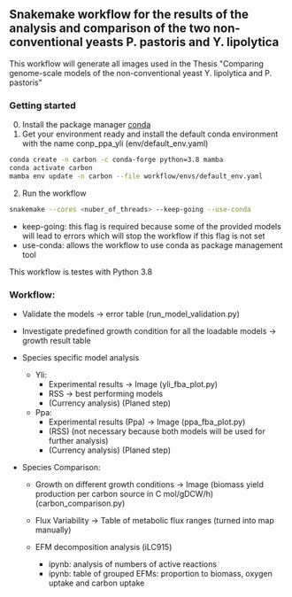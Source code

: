 ## Snakemake workflow for the results of the analysis and comparison of the two non-conventional yeasts P. pastoris and Y. lipolytica
This workflow will generate all images used in the Thesis "Comparing genome-scale models of the non-conventional yeast Y. lipolytica and P. pastoris"

### Getting started
0. Install the package manager [conda](https://docs.conda.io/projects/conda/en/latest/user-guide/install/index.html)
1. Get your environment ready and install the default conda environment with the name conp_ppa_yli (env/default_env.yaml)
```bash
conda create -n carbon -c conda-forge python=3.8 mamba
conda activate carbon
mamba env update -n carbon --file workflow/envs/default_env.yaml
```
2. Run the workflow
```bash
snakemake --cores <nuber_of_threads> --keep-going --use-conda
```
- keep-going: this flag is required because some of the provided models will lead to errors which will stop the workflow if this flag is not set
- use-conda: allows the workflow to use conda as package management tool

This workflow is testes with Python 3.8

### Workflow: 
- Validate the models -> error table (run_model_validation.py)
- Investigate predefined growth condition for all the loadable models -> growth result table
- Species specific model analysis
    - Yli:
        - Experimental results -> Image (yli_fba_plot.py)
        - RSS -> best performing models 
        - (Currency analysis) (Planed step)
    - Ppa:
        - Experimental results (Ppa) -> Image (ppa_fba_plot.py)
        - (RSS) (not necessary because both models will be used for further analysis)
        - (Currency analysis) (Planed step)
    
- Species Comparison:
    - Growth on different growth conditions -> Image (biomass yield production per carbon source in C mol/gDCW/h) (carbon_comparison.py)
    - Flux Variability -> Table of metabolic flux ranges (turned into map manually)

    - EFM decomposition analysis (iLC915)
        - ipynb: analysis of numbers of active reactions
        - ipynb: table of grouped EFMs: proportion to biomass, oxygen uptake and carbon uptake
